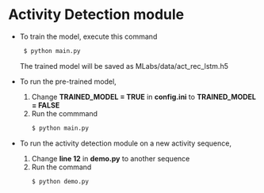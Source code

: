 # Activity Detection module 

* To train the model, execute this command
  ```bash
   $ python main.py
   ```
   The trained model will be saved as MLabs/data/act_rec_lstm.h5
   
* To run the pre-trained model,
  1) Change **TRAINED_MODEL = TRUE** in **config.ini** to **TRAINED_MODEL = FALSE**
  2) Run the commmand
      ```bash
      $ python main.py
      ```
* To run the activity detection module on a new activity sequence,
  1) Change **line 12** in **demo.py** to another sequence
  2) Run the command
      ```bash
      $ python demo.py
      ```
  
  
  


